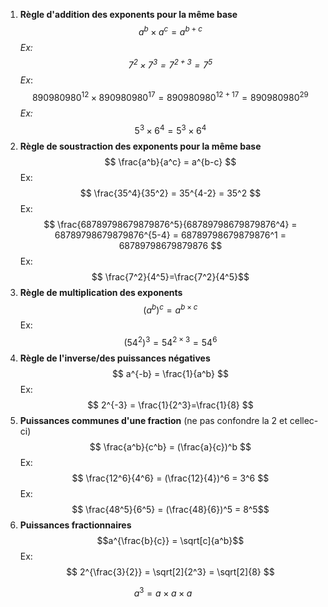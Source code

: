 1. **Règle d'addition des exponents pour la même base** 
$$ a^b \times a^c = a^{b+c}  $$
*Ex: $$ 7^2 \times 7^3 = 7^{2+3} = 7^5 $$*
*Ex*: $$ 890980980^{12} \times 890980980^{17} = 890980980^{12+17} = 890980980 ^{29}$$
*Ex:* $$ 5^3 \times 6^4 = 5^3 \times 6^4 $$
2. **Règle de soustraction des exponents pour la même base** $$ \frac{a^b}{a^c} = a^{b-c} $$
	Ex: $$ \frac{35^4}{35^2} = 35^{4-2} = 35^2  $$
	Ex: $$ \frac{68789798679879876^5}{68789798679879876^4} = 68789798679879876^{5-4} = 68789798679879876^1 = 68789798679879876 $$
	Ex: $$ \frac{7^2}{4^5}=\frac{7^2}{4^5}$$
3. **Règle de multiplication des exponents** $$(a^b)^c=a^{b\times c} $$ Ex: $$ (54^2)^3=54^{2 \times 3} = 54^6$$
4. **Règle de l'inverse/des puissances négatives** $$ a^{-b} = \frac{1}{a^b} $$ Ex: $$ 2^{-3} = \frac{1}{2^3}=\frac{1}{8} $$
 5. **Puissances communes d'une fraction** (ne pas confondre la 2 et cellec-ci) 
 $$ \frac{a^b}{c^b} = (\frac{a}{c})^b $$Ex: $$ \frac{12^6}{4^6} = (\frac{12}{4})^6 = 3^6 $$ Ex: $$ \frac{48^5}{6^5} = (\frac{48}{6})^5 = 8^5$$ 
6. **Puissances fractionnaires**$$a^{\frac{b}{c}} = \sqrt[c]{a^b}$$
Ex: $$ 2^{\frac{3}{2}} = \sqrt[2]{2^3} = \sqrt[2]{8} $$ 


$$ a^3 = a \times a \times a  $$